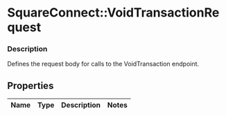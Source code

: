 # SquareConnect::VoidTransactionRequest

### Description

Defines the request body for calls to the VoidTransaction endpoint.

## Properties
Name | Type | Description | Notes
------------ | ------------- | ------------- | -------------


